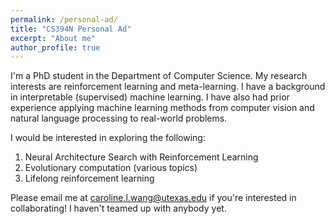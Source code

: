 ```yaml
---
permalink: /personal-ad/
title: "CS394N Personal Ad"
excerpt: "About me"
author_profile: true
---
```


I'm a PhD student in the Department of Computer Science. My research interests are reinforcement learning and meta-learning. I have a background in interpretable (supervised) machine learning. I have also had prior experience applying  machine learning methods from computer vision and natural language processing to real-world problems. 

I would be interested in exploring the following:

1) Neural Architecture Search with Reinforcement Learning
2) Evolutionary computation (various topics) 
3) Lifelong reinforcement learning

Please email me at caroline.l.wang@utexas.edu if you're interested in collaborating! I haven't teamed up with anybody yet.